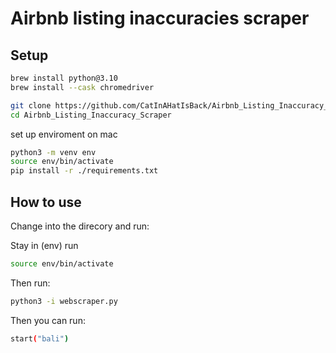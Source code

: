 
# Airbnb listing inaccuracies scraper


## Setup


```bash
brew install python@3.10
brew install --cask chromedriver
```

```bash
git clone https://github.com/CatInAHatIsBack/Airbnb_Listing_Inaccuracy_Scraper.git
cd Airbnb_Listing_Inaccuracy_Scraper
```

set up enviroment on mac
```bash
python3 -m venv env
source env/bin/activate
pip install -r ./requirements.txt
```



## How to use

Change into the direcory and run: 

Stay in (env) run
```bash
source env/bin/activate
```
Then run:
```bash
python3 -i webscraper.py 
```
Then you can run:
```bash
start("bali")
```

